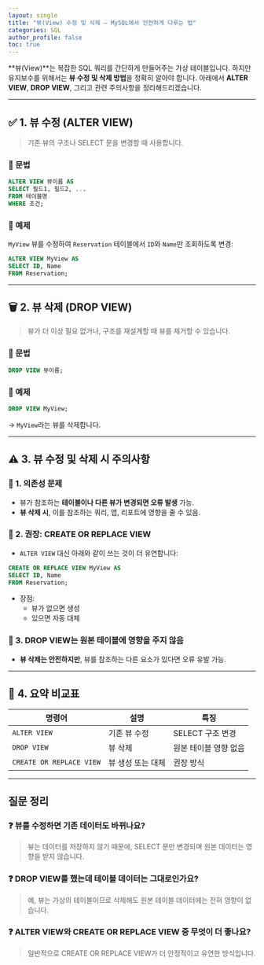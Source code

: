 ```yaml
---
layout: single
title: "뷰(View) 수정 및 삭제 – MySQL에서 안전하게 다루는 법"
categories: SQL
author_profile: false
toc: true
---
```


**뷰(View)**는 복잡한 SQL 쿼리를 간단하게 만들어주는 가상 테이블입니다. 하지만 유지보수를 위해서는 **뷰 수정 및 삭제 방법**을 정확히 알아야 합니다. 아래에서 **ALTER VIEW**, **DROP VIEW**, 그리고 관련 주의사항을 정리해드리겠습니다.

------

## ✅ 1. 뷰 수정 (ALTER VIEW)

> 기존 뷰의 구조나 SELECT 문을 변경할 때 사용합니다.

### 📌 문법

```sql
ALTER VIEW 뷰이름 AS
SELECT 필드1, 필드2, ...
FROM 테이블명
WHERE 조건;
```

### 📌 예제

`MyView` 뷰를 수정하여 `Reservation` 테이블에서 `ID`와 `Name`만 조회하도록 변경:

```sql
ALTER VIEW MyView AS
SELECT ID, Name
FROM Reservation;
```

------

## 🗑️ 2. 뷰 삭제 (DROP VIEW)

> 뷰가 더 이상 필요 없거나, 구조를 재설계할 때 뷰를 제거할 수 있습니다.

### 📌 문법

```sql
DROP VIEW 뷰이름;
```

### 📌 예제

```sql
DROP VIEW MyView;
```

→ `MyView`라는 뷰를 삭제합니다.

------

## ⚠️ 3. 뷰 수정 및 삭제 시 주의사항

### 🔸 1. 의존성 문제

- 뷰가 참조하는 **테이블이나 다른 뷰가 변경되면 오류 발생** 가능.
- **뷰 삭제 시**, 이를 참조하는 쿼리, 앱, 리포트에 영향을 줄 수 있음.

### 🔸 2. 권장: CREATE OR REPLACE VIEW

- `ALTER VIEW` 대신 아래와 같이 쓰는 것이 더 유연합니다:

```sql
CREATE OR REPLACE VIEW MyView AS
SELECT ID, Name
FROM Reservation;
```

- 장점:
  - 뷰가 없으면 생성
  - 있으면 자동 대체

### 🔸 3. DROP VIEW는 원본 테이블에 영향을 주지 않음

- **뷰 삭제는 안전하지만**, 뷰를 참조하는 다른 요소가 있다면 오류 유발 가능.

------

## 🧾 4. 요약 비교표

| 명령어                   | 설명              | 특징                  |
| ------------------------ | ----------------- | --------------------- |
| `ALTER VIEW`             | 기존 뷰 수정      | SELECT 구조 변경      |
| `DROP VIEW`              | 뷰 삭제           | 원본 테이블 영향 없음 |
| `CREATE OR REPLACE VIEW` | 뷰 생성 또는 대체 | 권장 방식             |

------

## 질문 정리

### ❓ 뷰를 수정하면 기존 데이터도 바뀌나요?

> 뷰는 데이터를 저장하지 않기 때문에, SELECT 문만 변경되며 원본 데이터는 영향을 받지 않습니다.

### ❓ DROP VIEW를 했는데 테이블 데이터는 그대로인가요?

> 예, 뷰는 가상의 테이블이므로 삭제해도 원본 테이블 데이터에는 전혀 영향이 없습니다.

### ❓ ALTER VIEW와 CREATE OR REPLACE VIEW 중 무엇이 더 좋나요?

> 일반적으로 CREATE OR REPLACE VIEW가 더 안정적이고 유연한 방식입니다.
